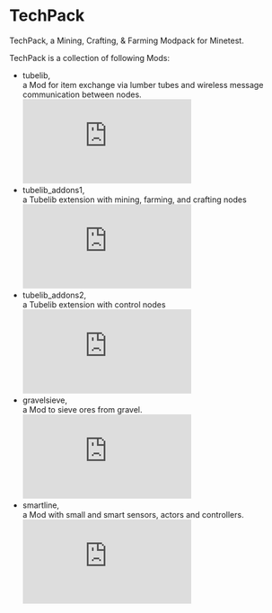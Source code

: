 # TechPack

TechPack, a Mining, Crafting, &amp; Farming Modpack for Minetest.

TechPack is a collection of following Mods:

* tubelib,  
  a Mod for item exchange via lumber tubes and wireless message communication between nodes.  
  ![README.md](https://github.com/joe7575/techpack/blob/master/tubelib/README.md)
* tubelib_addons1,  
  a Tubelib extension with mining, farming, and crafting nodes  
  ![README.md](https://github.com/joe7575/techpack/blob/master/tubelib_addons1/README.md)
* tubelib_addons2,  
  a Tubelib extension with control nodes  
  ![README.md](https://github.com/joe7575/techpack/blob/master/tubelib_addons2/README.md)
* gravelsieve,  
  a Mod to sieve ores from gravel.
  ![README.md](https://github.com/joe7575/techpack/blob/master/gravelsieve/README.md)
* smartline,  
  a Mod with small and smart sensors, actors and controllers.
  ![README.md](https://github.com/joe7575/techpack/blob/master/smartline/README.md)


